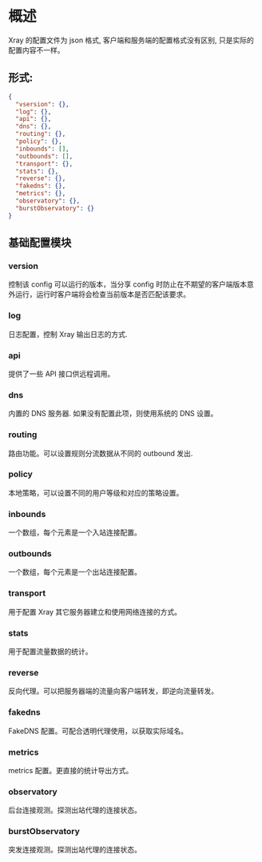 # 概述

Xray 的配置文件为 json 格式, 客户端和服务端的配置格式没有区别, 只是实际的配置内容不一样。

## 形式:

```json
{
  "vsersion": {},
  "log": {},
  "api": {},
  "dns": {},
  "routing": {},
  "policy": {},
  "inbounds": [],
  "outbounds": [],
  "transport": {},
  "stats": {},
  "reverse": {},
  "fakedns": {},
  "metrics": {},
  "observatory": {},
  "burstObservatory": {}
}
```

## 基础配置模块

### version

控制该 config 可以运行的版本，当分享 config 时防止在不期望的客户端版本意外运行，运行时客户端将会检查当前版本是否匹配该要求。

### log

日志配置，控制 Xray 输出日志的方式.

### api

提供了一些 API 接口供远程调用。

### dns

内置的 DNS 服务器. 如果没有配置此项，则使用系统的 DNS 设置。

### routing

路由功能。可以设置规则分流数据从不同的 outbound 发出.

### policy

本地策略，可以设置不同的用户等级和对应的策略设置。

### inbounds

一个数组，每个元素是一个入站连接配置。

### outbounds

一个数组，每个元素是一个出站连接配置。

### transport

用于配置 Xray 其它服务器建立和使用网络连接的方式。

### stats

用于配置流量数据的统计。

### reverse

反向代理。可以把服务器端的流量向客户端转发，即逆向流量转发。

### fakedns

FakeDNS 配置。可配合透明代理使用，以获取实际域名。

### metrics

metrics 配置。更直接的统计导出方式。

### observatory

后台连接观测。探测出站代理的连接状态。

### burstObservatory

突发连接观测。探测出站代理的连接状态。